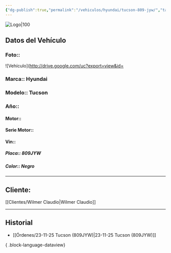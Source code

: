 ```yaml
---
{"dg-publish":true,"permalink":"/vehiculos/hyundai/tucson-809-jyw/","tags":["Hyundai"]}
---
```


![Logo|100](http://drive.google.com/uc?export=view&id=137fl3TIZ0-PU8b-Pt0bsjclwHub_u78G)

## Datos del Vehículo 
### Foto:: 
![Vehículo](http://drive.google.com/uc?export=view&id=

### Marca:: Hyundai 
### Modelo:: Tucson 
### Año:: 
#### Motor:: 
#### Serie Motor:: 
#### Vin:: 
##### Placa:: 809JYW
##### Color:: Negro
---

## Cliente:

[[Clientes/Wilmer Claudio\|Wilmer Claudio]]

---

## Historial

- [[Órdenes/23-11-25 Tucson (809JYW)\|23-11-25 Tucson (809JYW)]]

{ .block-language-dataview} 